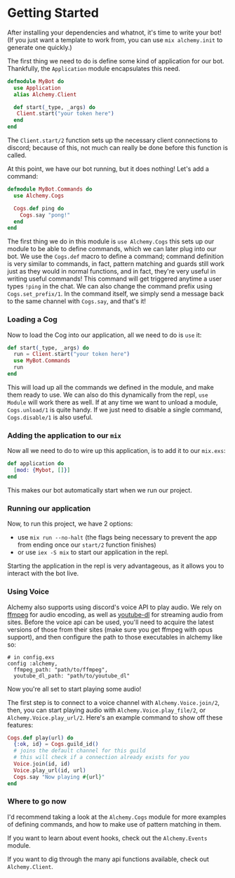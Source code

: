 # Getting Started
After installing your dependencies and whatnot, it's time to write your bot!
(If you just want a template to work from, you can use `mix alchemy.init`
to generate one quickly.)

The first thing we need to do is define some kind of application for our bot.
Thankfully, the `Application` module encapsulates this need.
```elixir
defmodule MyBot do
  use Application
  alias Alchemy.Client

  def start(_type, _args) do
   Client.start("your token here")
  end
end
```
The `Client.start/2` function sets up the necessary client connections to discord;
because of this, not much can really be done before this function is called.

At this point, we have our bot running, but it does nothing! Let's add a command:
```elixir
defmodule MyBot.Commands do
  use Alchemy.Cogs

  Cogs.def ping do
    Cogs.say "pong!"
  end
end
```
The first thing we do in this module is `use Alchemy.Cogs` this sets up our module
to be able to define commands, which we can later plug into our bot. We use the
`Cogs.def` macro to define a command; command definition is very similar to commands,
in fact, pattern matching and guards still work just as they would in normal functions, and in fact, they're very useful in writing useful commands!
 This command will get triggered anytime a user types
`!ping` in the chat. We can also change the command prefix using
`Cogs.set_prefix/1`. In the command itself, we simply send a message
back to the same channel with `Cogs.say`, and that's it!

### Loading a Cog
Now to load the Cog into our application, all we need to do is `use` it:
```elixir
def start(_type, _args) do
  run = Client.start("your token here")
  use MyBot.Commands
  run
end
```
This will load up all the commands we defined in the module, and make them
ready to use. We can also do this dynamically from the repl, `use Module`
will work there as well. If at any time we want to unload a module,
`Cogs.unload/1` is quite handy. If we just need to disable a single command,
`Cogs.disable/1` is also useful.

### Adding the application to our `mix`

Now all we need to do to wire up this application, is to add it to our `mix.exs`:
```elixir
def application do
  [mod: {Mybot, []}]
end
```
This makes our bot automatically start when we run our project.

### Running our application

Now, to run this project, we have 2 options:
 - use `mix run --no-halt` (the flags being necessary to
   prevent the app from ending once our `start/2` function finishes)
 - or use `iex -S mix` to start our application in the repl.

Starting the application in the repl is very advantageous, as it allows
 you to interact with the bot live.

### Using Voice
Alchemy also supports using discord's voice API to play audio.
We rely on [ffmpeg](https://ffmpeg.org/) for audio encoding,
as well as [youtube-dl](https://rg3.github.io/youtube-dl/) for streaming
audio from sites. Before the voice api can be used, you'll need to acquire
the latest versions of those from their sites (make sure you get ffmpeg
with opus support), and then configure the path to those executables in
alchemy like so:
```
# in config.exs
config :alchemy,
  ffmpeg_path: "path/to/ffmpeg",
  youtube_dl_path: "path/to/youtube_dl"
```

Now you're all set to start playing some audio!

The first step is to connect to a voice channel with `Alchemy.Voice.join/2`,
then, you can start playing audio with `Alchemy.Voice.play_file/2`,
or `Alchemy.Voice.play_url/2`. Here's an example command to show off these
features:
```elixir
Cogs.def play(url) do
  {:ok, id} = Cogs.guild_id()
  # joins the default channel for this guild
  # this will check if a connection already exists for you
  Voice.join(id, id)
  Voice.play_url(id, url)
  Cogs.say "Now playing #{url}"
end
```
### Where to go now
I'd recommend taking a look at the `Alchemy.Cogs` module for more examples
of defining commands, and how to make use of pattern matching in them.

If you want to learn about event hooks, check out the `Alchemy.Events` module.

If you want to dig through the many api functions available, check out
`Alchemy.Client`.
